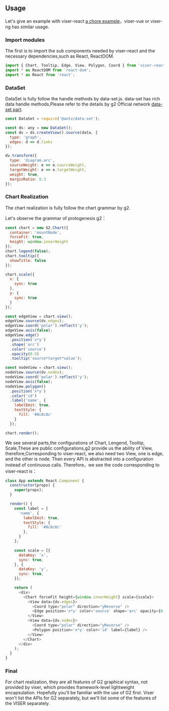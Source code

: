## Usage

Let's give an example with viser-react [a chore example](https://antv.alipay.com/zh-cn/g2/3.x/demo/relation/chord.html)，viser-vue or viser-ng has similar usage.

### Import modules

The first is to import the sub components needed by viser-react and the necessary dependencies,such as React, ReactDOM.

```js
import { Chart, Tooltip, Edge, View, Polygon, Coord } from 'viser-react';
import * as ReactDOM from 'react-dom';
import * as React from 'react';
```

### DataSet

DataSet is fully follow the handle methods by data-set.js. data-set has rich data handle methods,Please refer to the details by g2 Official network [data-set part](https://antv.alipay.com/zh-cn/g2/3.x/tutorial/data-set.html).

```js
const DataSet = require('@antv/data-set');

const ds: any = new DataSet();
const dv = ds.createView().source(data, {
  type: 'graph',
  edges: d => d.links
});

dv.transform({
  type: 'diagram.arc',
  sourceWeight: e => e.sourceWeight,
  targetWeight: e => e.targetWeight,
  weight: true,
  marginRatio: 0.3
});
```

### Chart Realization

The chart realization is fully follow the chart grammar by g2.

Let's observe the grammar of protogenesis g2：

```js
const chart = new G2.Chart({
  container: 'mountNode',
  forceFit: true,
  height: window.innerHeight
});
chart.legend(false);
chart.tooltip({
  showTitle: false
});

chart.scale({
  x: {
    sync: true
  },
  y: {
    sync: true
  }
});

const edgeView = chart.view();
edgeView.source(dv.edges);
edgeView.coord('polar').reflect('y');
edgeView.axis(false);
edgeView.edge()
  .position('x*y')
  .shape('arc')
  .color('source')
  .opacity(0.5)
  .tooltip('source*target*value');

const nodeView = chart.view();
nodeView.source(dv.nodes);
nodeView.coord('polar').reflect('y');
nodeView.axis(false);
nodeView.polygon()
  .position('x*y')
  .color('id')
  .label('name', {
    labelEmit: true,
    textStyle: {
      fill: '#8c8c8c'
    }
  });

chart.render();
```

We see several parts,the configurations of Chart, Lengend, Tooltip, Scale,These are public configurations,g2 provide us the ability of View, therefore,Corresponding to viser-react, we also need two View, one is edge, and the other is node. Then every API is abstracted into a configuration instead of continuous calls. Therefore，we see the code corresponding to viser-react is：

```js
class App extends React.Component {
  constructor(props) {
    super(props);
  }

  render() {
    const label = [
      'name', {
        labelEmit: true,
        textStyle: {
          fill: '#8c8c8c'
        },
      }
    ];

    const scale = [{
      dataKey: 'x',
      sync: true,
    }, {
      dataKey: 'y',
      sync: true,
    }];

    return (
      <div>
        <Chart forceFit height={window.innerHeight} scale={scale}>
          <View data={dv.edges}>
            <Coord type="polar" direction="yReverse" />
            <Edge position='x*y' color='source' shape='arc' opacity={0.5} tooltip={'source*target*value'} />
          </View>
          <View data={dv.nodes}>
            <Coord type="polar" direction="yReverse" />
            <Polygon position='x*y' color='id' label={label} />
          </View>
        </Chart>
      </div>
    );
  }
}
```

### Final

For chart realization, they are all features of G2 graphical syntax, not provided by viser, which provides framework-level lightweight encapsulation. Hopefully you'll be familiar with the use of G2 first. Viser won't list the APIs for G2 separately, but we'll list some of the features of the VISER separately.